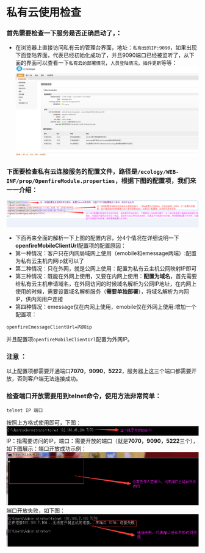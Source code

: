 # 私有云使用检查

### 首先需要检查一下服务是否正确启动了，：
* 在浏览器上直接访问私有云的管理台界面，地址：`私有云的IP:9090`，如果出现下面登陆界面，代表已经初始化成功了，并且9090端口已经被监听了，从下面的界面可以查看一下`私有云的部署情况`，`人员登陆情况`，`插件更新`等等：
![私有云登陆界面](/image/c1/私有云管理页面.png "Title")

### 下面要检查私有云连接服务的配置文件，路径是`/ecology/WEB-INF/prop/OpenfireModule.properties`，根据下图的配置项，我们来一一介绍：
![配置文件说明](/image/c1/客户端连接服务配置说明.png "Title")
* 下面再来全面的解析一下上图的配置内容，分4个情况在详细说明一下**openfireMobileClientUrl**配置项的配置原因：
* 第一种情况：客户只在内网局域网上使用（emobile和emessage两端）:配置为私有云主机内网ip就可以了
* 第二种情况：只在外网，就是公网上使用：配置为私有云主机公网映射IP即可
* 第三种情况：既能在外网上使用，又要在内网上使用：**配置为域名**，首先需要给私有云主机申请域名，在外网访问的时候域名解析为公网IP地址，在内网上使用的时候，需要设置域名解析服务（**需要单独部署**），将域名解析为内网IP，供内网用户连接
* 第四种情况：emessage仅在内网上使用，emobile仅在外网上使用:增加一个配置项：
```
openfireEmessageClientUrl=内网ip
```
并且配置项`openfireMobileClientUrl`配置为外网IP。

### 注意 ：
以上配置项都需要开通端口**7070**，**9090**，**5222**，服务器上这三个端口都需要开放，否则客户端无法连接成功。

### 检查端口开放需要用到telnet命令，使用方法非常简单：
```
telnet IP 端口
```
按照上方格式使用即可，下图：
![telnet命令](/image/c1/telnet命令.png "Title")
IP：指需要访问的IP，端口：需要开放的端口（就是**7070，9090，5222**三个），<br/>
如下图展示：端口开放成功示例：
![telnet成功](/image/c1/telnet成功.png "Title")
端口开放失败，如下图：
![telnet失败](/image/c1/telnet失败.png "Title")





